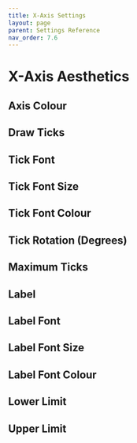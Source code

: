 ```yaml
---
title: X-Axis Settings
layout: page
parent: Settings Reference
nav_order: 7.6
---
```


# X-Axis Aesthetics

## Axis Colour

## Draw Ticks

## Tick Font

## Tick Font Size

## Tick Font Colour

## Tick Rotation (Degrees)

## Maximum Ticks

## Label

## Label Font

## Label Font Size

## Label Font Colour

## Lower Limit

## Upper Limit

